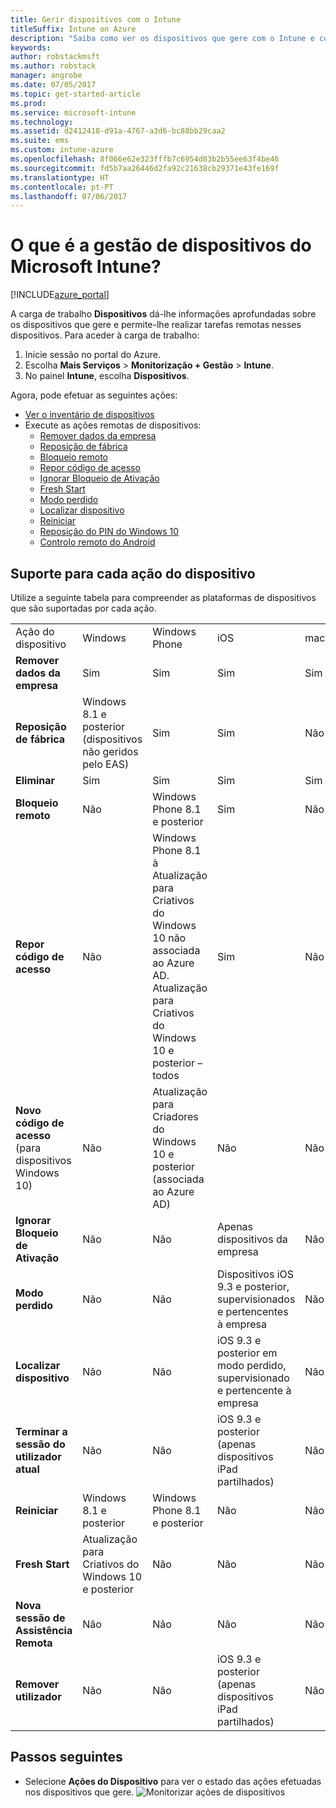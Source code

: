 ```yaml
---
title: Gerir dispositivos com o Intune
titleSuffix: Intune on Azure
description: "Saiba como ver os dispositivos que gere com o Intune e como desempenhar várias operações neles.\""
keywords: 
author: robstackmsft
ms.author: robstack
manager: angrobe
ms.date: 07/05/2017
ms.topic: get-started-article
ms.prod: 
ms.service: microsoft-intune
ms.technology: 
ms.assetid: d2412418-d91a-4767-a3d6-bc88bb29caa2
ms.suite: ems
ms.custom: intune-azure
ms.openlocfilehash: 8f066e62e323fffb7c6954d83b2b55ee63f4be46
ms.sourcegitcommit: fd5b7aa26446d2fa92c21638cb29371e43fe169f
ms.translationtype: HT
ms.contentlocale: pt-PT
ms.lasthandoff: 07/06/2017
---
```

# <a name="what-is-microsoft-intune-device-management"></a>O que é a gestão de dispositivos do Microsoft Intune?


[!INCLUDE[azure_portal](./includes/azure_portal.md)]

A carga de trabalho **Dispositivos** dá-lhe informações aprofundadas sobre os dispositivos que gere e permite-lhe realizar tarefas remotas nesses dispositivos. Para aceder à carga de trabalho:

1. Inicie sessão no portal do Azure.
2. Escolha **Mais Serviços** > **Monitorização + Gestão** > **Intune**.
3. No painel **Intune**, escolha **Dispositivos**.

Agora, pode efetuar as seguintes ações:

- [Ver o inventário de dispositivos](device-inventory.md)
- Execute as ações remotas de dispositivos:
    - [Remover dados da empresa](device-company-data-remove.md) 
    - [Reposição de fábrica](device-factory-reset.md)
    - [Bloqueio remoto](device-remote-lock.md)
    - [Repor código de acesso](device-passcode-reset.md)
    - [Ignorar Bloqueio de Ativação](device-activation-lock-bypass.md)
    - [Fresh Start](device-fresh-start.md)
    - [Modo perdido](device-lost-mode.md)
    - [Localizar dispositivo](device-locate.md)
    - [Reiniciar](device-restart.md)
    - [Reposição do PIN do Windows 10](device-windows-pin-reset.md)
    - [Controlo remoto do Android](device-profile-android-teamviewer.md)


## <a name="support-for-each-device-action"></a>Suporte para cada ação do dispositivo

Utilize a seguinte tabela para compreender as plataformas de dispositivos que são suportadas por cada ação.

|||||||
|-|-|-|-|-|-|
|Ação do dispositivo|Windows|Windows Phone|iOS|macOS|Android|
|**Remover dados da empresa**|Sim|Sim|Sim|Sim|Sim|
|**Reposição de fábrica**|Windows 8.1 e posterior (dispositivos não geridos pelo EAS)|Sim|Sim|Não|O Android for Work não é suportado|
|**Eliminar**|Sim|Sim|Sim|Sim|Sim|
|**Bloqueio remoto**|Não|Windows Phone 8.1 e posterior|Sim|Não|Sim|
|**Repor código de acesso**|Não|Windows Phone 8.1 à Atualização para Criativos do Windows 10 não associada ao Azure AD. Atualização para Criativos do Windows 10 e posterior – todos|Sim|Não|Anterior ao Android 7. O Android for Work não é suportado|
|**Novo código de acesso** (para dispositivos Windows 10)|Não|Atualização para Criadores do Windows 10 e posterior (associada ao Azure AD)|Não|Não|O Android for Work não é suportado|
|**Ignorar Bloqueio de Ativação**|Não|Não|Apenas dispositivos da empresa|Não|Não|
|**Modo perdido**|Não|Não|Dispositivos iOS 9.3 e posterior, supervisionados e pertencentes à empresa|Não|Não|
|**Localizar dispositivo**|Não|Não|iOS 9.3 e posterior em modo perdido, supervisionado e pertencente à empresa|Não|Não|
|**Terminar a sessão do utilizador atual**|Não|Não|iOS 9.3 e posterior (apenas dispositivos iPad partilhados)|Não|Não|
|**Reiniciar**|Windows 8.1 e posterior|Windows Phone 8.1 e posterior|Não|Não|Não|
|**Fresh Start**|Atualização para Criativos do Windows 10 e posterior|Não|Não|Não|Não|
|**Nova sessão de Assistência Remota**|Não|Não|Não|Não|Sim|
|**Remover utilizador**|Não|Não|iOS 9.3 e posterior (apenas dispositivos iPad partilhados)|Não|Não|

## <a name="next-steps"></a>Passos seguintes

- Selecione **Ações do Dispositivo** para ver o estado das ações efetuadas nos dispositivos que gere. 
![Monitorizar ações de dispositivos](./media/monitor-device-actions.png)